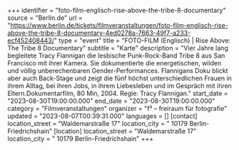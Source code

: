 +++
identifier = "foto-film-englisch-rise-above-the-tribe-8-documentary"
source = "Berlin.de"
url = "https://www.berlin.de/tickets/filmveranstaltungen/foto-film-englisch-rise-above-the-tribe-8-documentary-4ed0278a-7663-49f7-a233-ecf452408443/"
type = "event"
title = "FOTO-FILM (Englisch) | Rise Above: The Tribe 8 Documentary"
subtitle = "Karte"
description = "Vier Jahre lang begleitete Tracy Flannigan die lesbische Punk-Rock-Band Tribe 8 aus San Francisco mit ihrer Kamera. Sie dokumentierte die energetischen, wilden und völlig unberechenbaren Gender-Performances. Flannigans Doku blickt aber auch Back-Stage und zeigt die fünf höchst unterschiedlichen Frauen in ihrem Alltag, bei ihren Jobs, in ihrem Liebesleben und im Gespräch mit ihren Eltern.Dokumentarfilm, 80 Min, 2004. Regie: Tracy Flannigan."
start_date = "2023-08-30T19:00:00.000"
end_date = "2023-08-30T19:00:00.000"
category = "Filmveranstaltungen"
organizer = "f³ – freiraum für fotografie"
updated = "2023-08-07T00:39:31.000"
languages = []
[contact]
location_street = "Waldemarstraße 17"
location_city = " 10179 Berlin-Friedrichshain"
[location]
location_street = "Waldemarstraße 17"
location_city = " 10179 Berlin-Friedrichshain"
+++